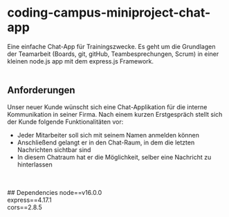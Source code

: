 # coding-campus-miniproject-chat-app
Eine einfache Chat-App für Trainingszwecke. Es geht um die Grundlagen der Teamarbeit
(Boards, git, gitHub, Teambesprechungen, Scrum) in einer kleinen node.js
app mit dem express.js Framework.
<br>
<br>
## Anforderungen
Unser neuer Kunde wünscht sich eine Chat-Applikation für die interne Kommunikation in seiner Firma. Nach einem kurzen Erstgespräch stellt sich der Kunde folgende Funktionalitäten vor:
* Jeder Mitarbeiter soll sich mit seinem Namen anmelden können
* Anschließend gelangt er in den Chat-Raum, in dem die letzten Nachrichten sichtbar sind
* In diesem Chatraum hat er die Möglichkeit, selber eine Nachricht zu hinterlassen
<br>
<br>
## Dependencies
node==v16.0.0<br>
express==4.17.1<br>
cors==2.8.5<br>

